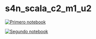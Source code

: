 # s4n_scala_c2_m1_u2

[![Primero notebook](https://mybinder.org/badge_logo.svg)](https://mybinder.org/v2/gh/juancardonas4n/s4n_scala_c2_m1_u2/HEAD?filepath=notebooks%2Fnb_c2_m1_u2%2FC2_M1_U2_NB_01.ipynb)

[![Segundo notebook](https://mybinder.org/badge_logo.svg)](https://mybinder.org/v2/gh/juancardonas4n/s4n_scala_c2_m1_u2/HEAD?filepath=notebooks%2Fnb_c2_m1_u2%2FC2_M1_U2_NB_02.ipynb)
